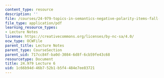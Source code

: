 ```yaml
---
content_type: resource
description: ''
file: /courses/24-979-topics-in-semantics-negative-polarity-items-fall-2018/1c66b94d46b752b1b5f4484e7ee83721_MIT24_979F18_lec6.pdf
file_type: application/pdf
learning_resource_types:
- Lecture Notes
license: https://creativecommons.org/licenses/by-nc-sa/4.0/
ocw_type: OCWFile
parent_title: Lecture Notes
parent_type: CourseSection
parent_uid: 717cc84f-ba0d-3084-6d8f-6cb59fe43c68
resourcetype: Document
title: 24.979 Lecture 6
uid: 1c66b94d-46b7-52b1-b5f4-484e7ee83721
---
```


